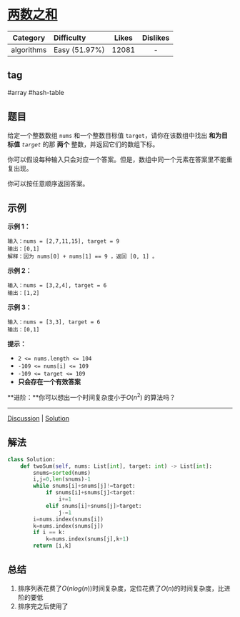 # [两数之和](https://leetcode-cn.com/problems/two-sum/description/)

|  Category  | Difficulty    | Likes | Dislikes |
| :--------: | :------------ | :---: | :------: |
| algorithms | Easy (51.97%) | 12081 |    -     |

## tag

#array #hash-table

## 题目

给定一个整数数组 `nums` 和一个整数目标值 `target`，请你在该数组中找出 **和为目标值** *`target`* 的那 **两个** 整数，并返回它们的数组下标。

你可以假设每种输入只会对应一个答案。但是，数组中同一个元素在答案里不能重复出现。

你可以按任意顺序返回答案。

 ## 示例

**示例 1：**

```
输入：nums = [2,7,11,15], target = 9
输出：[0,1]
解释：因为 nums[0] + nums[1] == 9 ，返回 [0, 1] 。
```

**示例 2：**

```
输入：nums = [3,2,4], target = 6
输出：[1,2]
```

**示例 3：**

```
输入：nums = [3,3], target = 6
输出：[0,1]
```

**提示：**

- `2 <= nums.length <= 104`
- `-109 <= nums[i] <= 109`
- `-109 <= target <= 109`
- **只会存在一个有效答案**

**进阶：**你可以想出一个时间复杂度小于$O(n^2)$ 的算法吗？

------

[Discussion](https://leetcode-cn.com/problems/two-sum/comments/) | [Solution](https://leetcode-cn.com/problems/two-sum/solution/)

## 解法

```python
class Solution:
    def twoSum(self, nums: List[int], target: int) -> List[int]:
        snums=sorted(nums)
        i,j=0,len(snums)-1
        while snums[i]+snums[j]!=target:
            if snums[i]+snums[j]<target:
                i+=1
            elif snums[i]+snums[j]>target:
                j-=1
        i=nums.index(snums[i])
        k=nums.index(snums[j])
        if i == k:
            k=nums.index(snums[j],k+1)
        return [i,k]
```

## 总结

1. 排序列表花费了$O(nlog(n))$时间复杂度，定位花费了$O(n)$的时间复杂度，比进阶的要低
2. 排序完之后使用了